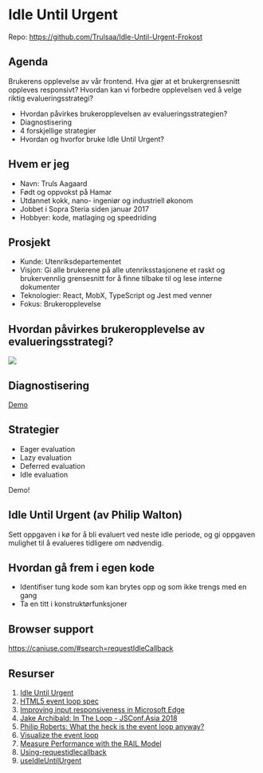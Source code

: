 # Idle Until Urgent

Repo: https://github.com/Trulsaa/Idle-Until-Urgent-Frokost

## Agenda

Brukerens opplevelse av vår frontend. Hva gjør at et brukergrensesnitt oppleves responsivt? Hvordan kan vi forbedre opplevelsen ved å velge riktig evalueringsstrategi?

* Hvordan påvirkes brukeropplevelsen av evalueringsstrategien?
* Diagnostisering
* 4 forskjellige strategier
* Hvordan og hvorfor bruke Idle Until Urgent?

## Hvem er jeg

* Navn: Truls Aagaard
* Født og oppvokst på Hamar
* Utdannet kokk, nano- ingeniør og industriell økonom
* Jobbet i Sopra Steria siden januar 2017
* Hobbyer: kode, matlaging og speedriding

## Prosjekt

* Kunde: Utenriksdepartementet
* Visjon: Gi alle brukerene på alle utenriksstasjonene et raskt og brukervennlig grensesnitt for å finne tilbake til og lese interne dokumenter
* Teknologier: React, MobX, TypeScript og Jest med venner
* Fokus: Brukeropplevelse

## Hvordan påvirkes brukeropplevelse av evalueringsstrategi?

![](https://paper-attachments.dropbox.com/s_D0987844BDAA7F0BD81C02B2CD9D58E80E4A006E7E533B73B62A8BBF0D95216E_1559545732314_rail-response-details.png)

## Diagnostisering

[Demo](http://sas.no)

## Strategier

* Eager evaluation
* Lazy evaluation
* Deferred evaluation
* Idle evaluation

Demo!

## Idle Until Urgent (av Philip Walton)

Sett oppgaven i kø for å bli evaluert ved neste idle periode, og gi oppgaven mulighet til å evalueres tidligere om nødvendig.

## Hvordan gå frem i egen kode

* Identifiser tung kode som kan brytes opp og som ikke trengs med en gang
* Ta en titt i konstruktørfunksjoner

## Browser support

https://caniuse.com/#search=requestIdleCallback

## Resurser

1.  [Idle Until Urgent](https://philipwalton.com/articles/idle-until-urgent/)
2.  [HTML5 event loop spec](https://www.w3.org/TR/html5/webappapis.html#event-loops)
3.  [Improving input responsiveness in Microsoft Edge](https://blogs.windows.com/msedgedev/2017/06/01/input-responsiveness-event-loop-microsoft-edge/#bP2ZdcQVvG3rRgh1.97)
4.  [Jake Archibald: In The Loop - JSConf.Asia 2018](https://youtu.be/cCOL7MC4Pl0)
5.  [Philip Roberts: What the heck is the event loop anyway?](https://2014.jsconf.eu/speakers/philip-roberts-what-the-heck-is-the-event-loop-anyway.html)
6.  [Visualize the event loop](http://latentflip.com/loupe/)
7.  [Measure Performance with the RAIL Model](https://developers.google.com/web/fundamentals/performance/rail)
8.  [Using-requestidlecallback](https://developers.google.com/web/updates/2015/08/using-requestidlecallback)
9.  [useIdleUntilUrgent](https://github.com/Trulsaa/useIdleUntilUrgent)
